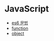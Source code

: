 # JavaScript

- [es6 문법](https://github.com/InJaEE/TIL/blob/InJaEE/TIL/javascript/documents/es6_syntax.md)
- [function](https://github.com/InJaEE/TIL/blob/InJaEE/TIL/javascript/documents/function.md)
- [object](https://github.com/InJaEE/TIL/blob/InJaEE/TIL/javascript/documents/object.md)
